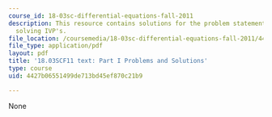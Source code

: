 ```yaml
---
course_id: 18-03sc-differential-equations-fall-2011
description: This resource contains solutions for the problem statements related to
  solving IVP's.
file_location: /coursemedia/18-03sc-differential-equations-fall-2011/4427b06551499de713bd45ef870c21b9_MIT18_03SCF11_ps7_s29s.pdf
file_type: application/pdf
layout: pdf
title: '18.03SCF11 text: Part I Problems and Solutions'
type: course
uid: 4427b06551499de713bd45ef870c21b9

---
```

None
